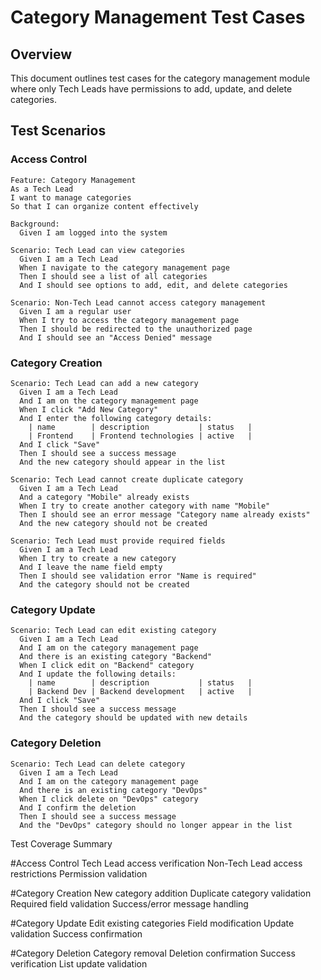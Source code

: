 # Category Management Test Cases

## Overview

This document outlines test cases for the category management module where only Tech Leads have permissions to add, update, and delete categories.

## Test Scenarios

### Access Control

```gherkin
Feature: Category Management
As a Tech Lead
I want to manage categories
So that I can organize content effectively

Background:
  Given I am logged into the system

Scenario: Tech Lead can view categories
  Given I am a Tech Lead
  When I navigate to the category management page
  Then I should see a list of all categories
  And I should see options to add, edit, and delete categories

Scenario: Non-Tech Lead cannot access category management
  Given I am a regular user
  When I try to access the category management page
  Then I should be redirected to the unauthorized page
  And I should see an "Access Denied" message
```

### Category Creation

```gherkin
Scenario: Tech Lead can add a new category
  Given I am a Tech Lead
  And I am on the category management page
  When I click "Add New Category"
  And I enter the following category details:
    | name        | description           | status   |
    | Frontend    | Frontend technologies | active   |
  And I click "Save"
  Then I should see a success message
  And the new category should appear in the list

Scenario: Tech Lead cannot create duplicate category
  Given I am a Tech Lead
  And a category "Mobile" already exists
  When I try to create another category with name "Mobile"
  Then I should see an error message "Category name already exists"
  And the new category should not be created

Scenario: Tech Lead must provide required fields
  Given I am a Tech Lead
  When I try to create a new category
  And I leave the name field empty
  Then I should see validation error "Name is required"
  And the category should not be created
```

### Category Update

```gherkin
Scenario: Tech Lead can edit existing category
  Given I am a Tech Lead
  And I am on the category management page
  And there is an existing category "Backend"
  When I click edit on "Backend" category
  And I update the following details:
    | name        | description           | status   |
    | Backend Dev | Backend development   | active   |
  And I click "Save"
  Then I should see a success message
  And the category should be updated with new details

```

### Category Deletion

```gherkin
Scenario: Tech Lead can delete category
  Given I am a Tech Lead
  And I am on the category management page
  And there is an existing category "DevOps"
  When I click delete on "DevOps" category
  And I confirm the deletion
  Then I should see a success message
  And the "DevOps" category should no longer appear in the list

```

Test Coverage Summary

#Access Control
Tech Lead access verification
Non-Tech Lead access restrictions
Permission validation

#Category Creation
New category addition
Duplicate category validation
Required field validation
Success/error message handling

#Category Update
Edit existing categories
Field modification
Update validation
Success confirmation

#Category Deletion
Category removal
Deletion confirmation
Success verification
List update validation
